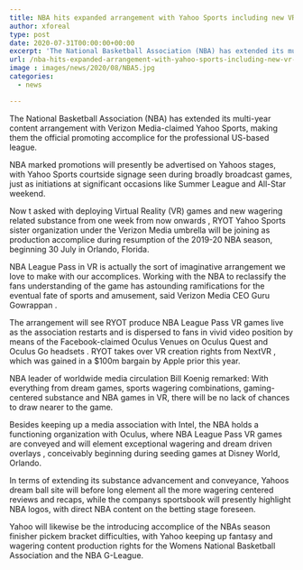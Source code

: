 ```yaml
---
title: NBA hits expanded arrangement with Yahoo Sports including new VR rights
author: xforeal 
type: post
date: 2020-07-31T00:00:00+00:00
excerpt: 'The National Basketball Association (NBA) has extended its multi-year content arrangement withVerizon Media-ownedYahoo Sports,making them theofficial showcasing partnerfor theprofessional US-basedleague '
url: /nba-hits-expanded-arrangement-with-yahoo-sports-including-new-vr-rights/
image : images/news/2020/08/NBA5.jpg
categories:
  - news

---
```

<span data-contrast="auto">The National Basketball Association (NBA) has extended its multi-year content arrangement with </span><span data-contrast="auto">Verizon Media-claimed </span><span data-contrast="auto">Yahoo Sports, </span><span data-contrast="auto">making them the </span><span data-contrast="auto">official promoting accomplice </span><span data-contrast="auto">for the </span><span data-contrast="auto">professional US-based </span><span data-contrast="auto">league. </span><span data-ccp-props='{"335551550":6,"335551620":6,"335559740":276}' />

<span data-contrast="auto">NBA marked promotions will presently be advertised on Yahoos stages, with Yahoo Sports courtside signage seen during broadly broadcast games, just as initiations at significant occasions like Summer League and All-Star weekend. </span><span data-ccp-props='{"335551550":6,"335551620":6,"335559740":276}' />

<span data-contrast="auto">Now t </span><span data-contrast="auto">asked with </span><span data-contrast="auto">deploying Virtual Reality (VR) games and new wagering related substance </span><span data-contrast="auto">from one week from now onwards </span><span data-contrast="auto">, </span><span data-contrast="auto">RYOT </span><span data-contrast="auto" /><span data-contrast="auto">Yahoo Sports sister organization under the Verizon Media umbrella </span><span data-contrast="auto" /><span data-contrast="auto">will be </span><span data-contrast="auto">joining as </span><span data-contrast="auto">production accomplice during resumption of the 2019-20 NBA season, beginning 30 July in Orlando, Florida. </span><span data-ccp-props='{"335551550":6,"335551620":6,"335559740":276}' />

<span data-contrast="auto">NBA League Pass in VR is actually the sort of imaginative arrangement we love to make with our accomplices. Working with the NBA to reclassify the fans understanding of the game has astounding ramifications for the eventual fate of sports and amusement, said Verizon Media CEO Guru </span><span data-contrast="auto">Gowrappan </span><span data-contrast="auto">. </span><span data-ccp-props='{"335551550":6,"335551620":6,"335559740":276}' />

<span data-contrast="auto">The arrangement will see </span><span data-contrast="auto">RYOT </span><span data-contrast="auto">produce NBA League Pass VR games live as the association restarts and is dispersed to fans in vivid video position by means of the Facebook-claimed Oculus Venues </span><span data-contrast="auto">on Oculus Quest and Oculus Go headsets </span><span data-contrast="auto">. </span><span data-contrast="auto">RYOT </span><span data-contrast="auto">takes over VR creation rights from </span><span data-contrast="auto">NextVR </span><span data-contrast="auto">, which was gained </span><span data-contrast="auto">in a $100m bargain </span><span data-contrast="auto">by Apple prior this year. </span><span data-ccp-props='{"335551550":6,"335551620":6,"335559740":276}' />

<span data-contrast="auto">NBA leader of worldwide media circulation Bill Koenig remarked: With everything from dream games, sports wagering combinations, gaming-centered substance and NBA games in VR, there will be no lack of chances to draw nearer to the game. </span><span data-ccp-props='{"335551550":6,"335551620":6,"335559740":276}' />

<span data-contrast="auto">Besides keeping up a media association with Intel, the NBA holds a functioning organization with Oculus, where NBA League Pass VR games are conveyed and </span><span data-contrast="auto">will element exceptional wagering and dream driven overlays </span><span data-contrast="auto">, conceivably beginning during seeding games at Disney World, Orlando. </span><span data-ccp-props='{"335551550":6,"335551620":6,"335559740":276}' />

<span data-contrast="auto">In terms of extending its substance advancement and conveyance, Yahoos dream ball site will before long element all the more wagering centered reviews and recaps, while the companys sportsbook will presently highlight NBA logos, with direct NBA content </span><span data-contrast="auto">on the </span><span data-contrast="auto">betting stage foreseen. </span><span data-ccp-props='{"335551550":6,"335551620":6,"335559740":276}' />

<span data-contrast="auto">Yahoo will likewise be the introducing accomplice of the NBAs season finisher </span><span data-contrast="auto">pickem </span><span data-contrast="auto">bracket difficulties, with Yahoo keeping up </span><span data-contrast="auto">fantasy and wagering content </span><span data-contrast="auto">production rights </span><span data-contrast="auto" /><span data-contrast="auto">for the Womens National Basketball Association and the NBA G-League. </span><span data-ccp-props='{"335551550":6,"335551620":6,"335559740":276}' />